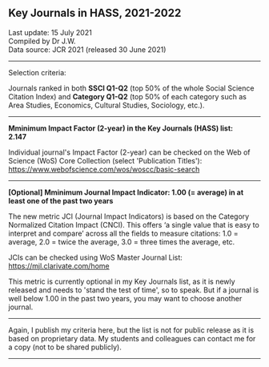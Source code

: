 ## Key Journals in HASS, 2021-2022

Last update: 15 July 2021  
Compiled by Dr J.W.  
Data source: JCR 2021 (released 30 June 2021)
  
---
  
Selection criteria:  

Journals ranked in both **SSCI Q1-Q2** (top 50% of the whole Social Science Citation Index) and **Category Q1-Q2**  (top 50% of each category such as Area Studies, Economics, Cultural Studies, Sociology, etc.).
  
---
  
**Mminimum Impact Factor (2-year) in the Key Journals (HASS) list:  
2.147**

Individual journal's Impact Factor (2-year) can be checked on the Web of Science (WoS) Core Collection (select 'Publication Titles'): https://www.webofscience.com/wos/woscc/basic-search
  
---
  
**[Optional] Mminimum Journal Impact Indicator: 1.00 (= average) in at least one of the past two years**

The new metric JCI (Journal Impact Indicators) is based on the Category Normalized Citation Impact (CNCI). This offers ‘a single value that is easy to interpret and compare’ across all the fields to measure citations: 1.0 = average, 2.0 = twice the average, 3.0 = three times the average, etc.

JCIs can be checked using WoS Master Journal List: 
https://mjl.clarivate.com/home

This metric is currently optional in my Key Journals list, as it is newly released and needs to 'stand the test of time', so to speak. But if a journal is well below 1.00 in the past two years, you may want to choose another journal.
  
---
  
Again, I publish my criteria here, but the list is not for public release as it is based on proprietary data. My students and colleagues can contact me for a copy (not to be shared publicly).
  
---
  
